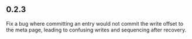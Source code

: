 ## 0.2.3

Fix a bug where committing an entry would not commit the write offset to the
meta page, leading to confusing writes and sequencing after recovery.
